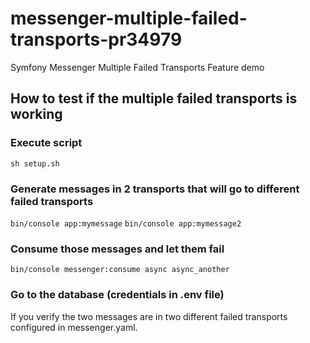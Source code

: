 # messenger-multiple-failed-transports-pr34979
Symfony Messenger Multiple Failed Transports Feature demo

## How to test if the multiple failed transports is working

### Execute script

`sh setup.sh`

### Generate messages in 2 transports that will go to different failed transports
`bin/console app:mymessage`
`bin/console app:mymessage2`

### Consume those messages and let them fail

`bin/console messenger:consume async async_another` 

### Go to the database (credentials in .env file)

If you verify the two messages are in two different failed transports configured in messenger.yaml.

